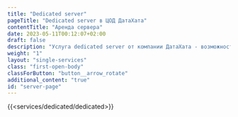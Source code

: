 ```yaml
---
title: "Dedicated server"
pageTitle: "Dedicated server в ЦОД ДатаХата"
contentTitle: "Аренда сервера"
date: 2023-05-11T00:12:07+02:00
draft: false
description: "Услуга dedicated server от компании ДатаХата - возможность арендовать сервер и современное серверное оборудование в коммерческом дата-центре в Минске (Беларусь) ➤ Конфиденциальность, высокая скорость обработки данных, хорошие цены ☎ Звоните для консультации! 375 29 308 6666"
weight: "1"
layout: "single-services"
class: "first-open-body"
classForButton: "button__arrow_rotate"
additional_content: "true"
id: "server-page"
---
```


{{<services/dedicated/dedicated>}}

